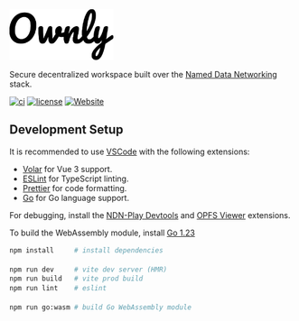 <img height=90 src="./src/assets/logo.svg" alt="Ownly" />

Secure decentralized workspace built over the [Named Data Networking](https://named-data.net) stack.

[![ci](https://github.com/pulsejet/ownly/actions/workflows/ci.yml/badge.svg)](https://github.com/pulsejet/ownly/actions/workflows/ci.yml)
[![license](https://img.shields.io/badge/license-MIT-blue)](./LICENSE)
[![Website](https://img.shields.io/website?url=https%3A%2F%2Fownly.work)](https://ownly.work)

## Development Setup

It is recommended to use [VSCode](https://code.visualstudio.com/) with the following extensions:

- [Volar](https://marketplace.visualstudio.com/items?itemName=Vue.volar) for Vue 3 support.
- [ESLint](https://marketplace.visualstudio.com/items?itemName=dbaeumer.vscode-eslint) for TypeScript linting.
- [Prettier](https://marketplace.visualstudio.com/items?itemName=esbenp.prettier-vscode) for code formatting.
- [Go](https://marketplace.visualstudio.com/items?itemName=golang.Go) for Go language support.

For debugging, install the [NDN-Play Devtools](https://chromewebstore.google.com/detail/ndn-play-devtools/iknhkednlmhmcooifnplndiahiopfmnh?hl=en) and [OPFS Viewer](https://chromewebstore.google.com/detail/opfs-viewer/bebjgdnmkhibekhoijhhbdpfdddpefci) extensions.

To build the WebAssembly module, install [Go 1.23](https://go.dev/doc/install)

```sh
npm install     # install dependencies

npm run dev     # vite dev server (HMR)
npm run build   # vite prod build
npm run lint    # eslint

npm run go:wasm # build Go WebAssembly module
```
